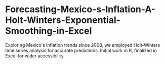# Forecasting-Mexico-s-Inflation-A-Holt-Winters-Exponential-Smoothing-in-Excel
Exploring Mexico's inflation trends since 2008, we employed Holt-Winters time series analysis for accurate predictions. Initial work in R, finalized in Excel for wider accessibility.
